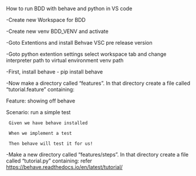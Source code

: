 How to run BDD with  behave  and python in VS code

-Create new Workspace for BDD

-Create new venv BDD_VENV and activate

-Goto Extentions and install Behvae VSC pre release version

-Goto python extention settings select workspace tab and change interpreter path to virtual environment venv path


-First, install behave - pip install behave

-Now make a directory called “features”. In that directory create a file called “tutorial.feature” containing:

Feature: showing off behave

  Scenario: run a simple test
  
     Given we have behave installed
     
     When we implement a test
     
     Then behave will test it for us!
     
     
-Make a new directory called “features/steps”. In that directory create a file called “tutorial.py” containing:
refer https://behave.readthedocs.io/en/latest/tutorial/
